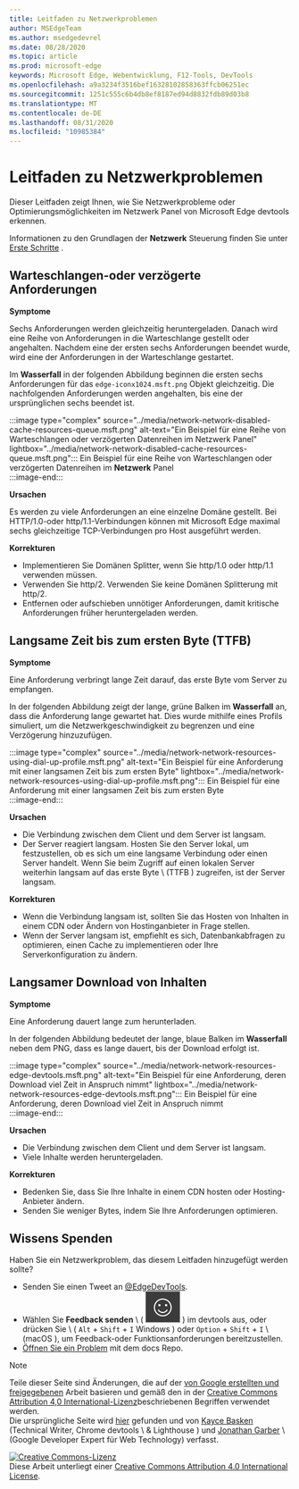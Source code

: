 ```yaml
---
title: Leitfaden zu Netzwerkproblemen
author: MSEdgeTeam
ms.author: msedgedevrel
ms.date: 08/28/2020
ms.topic: article
ms.prod: microsoft-edge
keywords: Microsoft Edge, Webentwicklung, F12-Tools, DevTools
ms.openlocfilehash: a9a3234f3516bef16328102858363ffcb06251ec
ms.sourcegitcommit: 1251c555c6b4db8ef8187ed94d8832fdb89d03b8
ms.translationtype: MT
ms.contentlocale: de-DE
ms.lasthandoff: 08/31/2020
ms.locfileid: "10985384"
---
```

<!-- Copyright Kayce Basques and Jonathan Garbee

   Licensed under the Apache License, Version 2.0 (the "License");
   you may not use this file except in compliance with the License.
   You may obtain a copy of the License at

       https://www.apache.org/licenses/LICENSE-2.0

   Unless required by applicable law or agreed to in writing, software
   distributed under the License is distributed on an "AS IS" BASIS,
   WITHOUT WARRANTIES OR CONDITIONS OF ANY KIND, either express or implied.
   See the License for the specific language governing permissions and
   limitations under the License.  -->





# Leitfaden zu Netzwerkproblemen   




Dieser Leitfaden zeigt Ihnen, wie Sie Netzwerkprobleme oder Optimierungsmöglichkeiten im Netzwerk Panel von Microsoft Edge devtools erkennen.  

Informationen zu den Grundlagen der **Netzwerk** Steuerung finden Sie unter [Erste Schritte][NetworkPerformance] .  

## Warteschlangen-oder verzögerte Anforderungen   

**Symptome**  

Sechs Anforderungen werden gleichzeitig heruntergeladen.  Danach wird eine Reihe von Anforderungen in die Warteschlange gestellt oder angehalten.  Nachdem eine der ersten sechs Anforderungen beendet wurde, wird eine der Anforderungen in der Warteschlange gestartet.  

Im **Wasserfall** in der folgenden Abbildung beginnen die ersten sechs Anforderungen für das `edge-iconx1024.msft.png` Objekt gleichzeitig.  Die nachfolgenden Anforderungen werden angehalten, bis eine der ursprünglichen sechs beendet ist.  

:::image type="complex" source="../media/network-network-disabled-cache-resources-queue.msft.png" alt-text="Ein Beispiel für eine Reihe von Warteschlangen oder verzögerten Datenreihen im Netzwerk Panel" lightbox="../media/network-network-disabled-cache-resources-queue.msft.png":::
   Ein Beispiel für eine Reihe von Warteschlangen oder verzögerten Datenreihen im **Netzwerk** Panel  
:::image-end:::  

**Ursachen**  

Es werden zu viele Anforderungen an eine einzelne Domäne gestellt.  Bei HTTP/1.0-oder http/1.1-Verbindungen können mit Microsoft Edge maximal sechs gleichzeitige TCP-Verbindungen pro Host ausgeführt werden.  

**Korrekturen**  

*   Implementieren Sie Domänen Splitter, wenn Sie http/1.0 oder http/1.1 verwenden müssen.  
*   Verwenden Sie http/2.  Verwenden Sie keine Domänen Splitterung mit http/2.  
*   Entfernen oder aufschieben unnötiger Anforderungen, damit kritische Anforderungen früher heruntergeladen werden.  
    
## Langsame Zeit bis zum ersten Byte (TTFB)   

**Symptome**  

Eine Anforderung verbringt lange Zeit darauf, das erste Byte vom Server zu empfangen.  

In der folgenden Abbildung zeigt der lange, grüne Balken im **Wasserfall** an, dass die Anforderung lange gewartet hat.  Dies wurde mithilfe eines Profils simuliert, um die Netzwerkgeschwindigkeit zu begrenzen und eine Verzögerung hinzuzufügen.  

:::image type="complex" source="../media/network-network-resources-using-dial-up-profile.msft.png" alt-text="Ein Beispiel für eine Anforderung mit einer langsamen Zeit bis zum ersten Byte" lightbox="../media/network-network-resources-using-dial-up-profile.msft.png":::
   Ein Beispiel für eine Anforderung mit einer langsamen Zeit bis zum ersten Byte  
:::image-end:::  

**Ursachen**  

*   Die Verbindung zwischen dem Client und dem Server ist langsam.  
*   Der Server reagiert langsam.  Hosten Sie den Server lokal, um festzustellen, ob es sich um eine langsame Verbindung oder einen Server handelt.  Wenn Sie beim Zugriff auf einen lokalen Server weiterhin langsam auf das erste Byte \ (TTFB \) zugreifen, ist der Server langsam.  
    
**Korrekturen**  

*   Wenn die Verbindung langsam ist, sollten Sie das Hosten von Inhalten in einem CDN oder Ändern von Hostinganbieter in Frage stellen.  
*   Wenn der Server langsam ist, empfiehlt es sich, Datenbankabfragen zu optimieren, einen Cache zu implementieren oder Ihre Serverkonfiguration zu ändern.  
    
## Langsamer Download von Inhalten   

**Symptome**  

Eine Anforderung dauert lange zum herunterladen.  

In der folgenden Abbildung bedeutet der lange, blaue Balken im **Wasserfall** neben dem PNG, dass es lange dauert, bis der Download erfolgt ist.  

:::image type="complex" source="../media/network-network-resources-edge-devtools.msft.png" alt-text="Ein Beispiel für eine Anforderung, deren Download viel Zeit in Anspruch nimmt" lightbox="../media/network-network-resources-edge-devtools.msft.png":::
   Ein Beispiel für eine Anforderung, deren Download viel Zeit in Anspruch nimmt  
:::image-end:::  

**Ursachen**  

*   Die Verbindung zwischen dem Client und dem Server ist langsam.  
*   Viele Inhalte werden heruntergeladen.  
    
**Korrekturen**  

*   Bedenken Sie, dass Sie Ihre Inhalte in einem CDN hosten oder Hosting-Anbieter ändern.  
*   Senden Sie weniger Bytes, indem Sie Ihre Anforderungen optimieren.  
    
## Wissens Spenden  

Haben Sie ein Netzwerkproblem, das diesem Leitfaden hinzugefügt werden sollte?  

*   Senden Sie einen Tweet an [@EdgeDevTools][MicrosoftEdgeTweet].  
*   Wählen Sie **Feedback senden** \ ( ![ Feedback senden ][ImageSendFeedbackIcon] \) im devtools aus, oder drücken Sie \ ( `Alt` + `Shift` + `I` Windows \) oder `Option` + `Shift` + `I` \ (macOS \), um Feedback-oder Funktionsanforderungen bereitzustellen.  
*   [Öffnen Sie ein Problem][WebFundamentalsIssue] mit dem docs Repo.  
    
<!--  
  


-->  

<!-- image links -->  

[ImageSendFeedbackIcon]: ../media/smile-icon.msft.png  

<!-- links -->  

[NetworkPerformance]: ./index.md "Überprüfen der Netzwerkaktivität in Microsoft Edge devtools | Microsoft docs"  

[MicrosoftEdgeTweet]: https://twitter.com/intent/tweet?text=@EdgeDevTools%20[Network%20Issues%20Guide%20Suggestion]  

[WebFundamentalsIssue]: https://github.com/MicrosoftDocs/edge-developer/issues/new?title=%5BDevTools%20Network%20Issues%20Guide%20Suggestion%5D "Neues Problem – MicrosoftDocs/Edge – Entwickler"  

> [!NOTE]
> Teile dieser Seite sind Änderungen, die auf der [von Google erstellten und freigegebenen][GoogleSitePolicies] Arbeit basieren und gemäß den in der [Creative Commons Attribution 4,0 International-Lizenz][CCA4IL]beschriebenen Begriffen verwendet werden.  
> Die ursprüngliche Seite wird [hier](https://developers.google.com/web/tools/chrome-devtools/network/issues) gefunden und von [Kayce Basken][KayceBasques] (Technical Writer, Chrome devtools \ & Lighthouse \) und [Jonathan Garber][JonathanGarbee] \ (Google Developer Expert für Web Technology) verfasst.  

[![Creative Commons-Lizenz][CCby4Image]][CCA4IL]  
Diese Arbeit unterliegt einer [Creative Commons Attribution 4.0 International License][CCA4IL].  

[CCA4IL]: https://creativecommons.org/licenses/by/4.0  
[CCby4Image]: https://i.creativecommons.org/l/by/4.0/88x31.png  
[GoogleSitePolicies]: https://developers.google.com/terms/site-policies  
[KayceBasques]: https://developers.google.com/web/resources/contributors/kaycebasques  
[JonathanGarbee]: https://developers.google.com/web/resources/contributors/jonathangarbee
